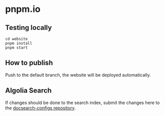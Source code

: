 # pnpm.io

## Testing locally

```
cd website
pnpm install
pnpm start
```

## How to publish

Push to the default branch, the website will be deployed automatically.

## Algolia Search

If changes should be done to the search index, submit the changes here to the [docsearch-configs repository](https://github.com/algolia/docsearch-configs/blob/master/configs/pnpm.json).
